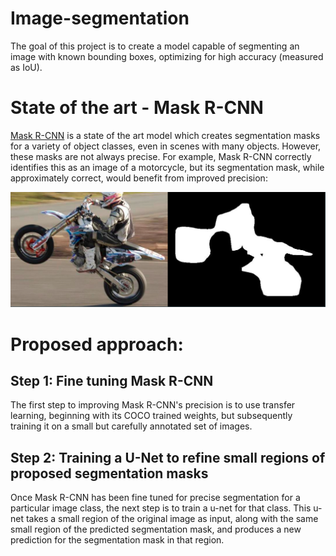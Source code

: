 # Image-segmentation
The goal of this project is to create a model capable of segmenting an image with known bounding boxes, optimizing for high accuracy (measured as IoU).

# State of the art - Mask R-CNN
[Mask R-CNN](https://github.com/matterport/Mask_RCNN) is a state of the art model which creates segmentation masks for a variety of object classes, even in scenes with many objects. However, these masks are not always precise. For example, Mask R-CNN correctly identifies this as an image of a motorcycle, but its segmentation mask, while approximately correct, would benefit from improved precision: 

![Motorcycle mask](https://github.com/AlternatingSum/Image-segmentation/blob/master/static/First%20approximation.png?raw=true)

# Proposed approach: 
## Step 1: Fine tuning Mask R-CNN
The first step to improving Mask R-CNN's precision is to use transfer learning, beginning with its COCO trained weights, but subsequently training it on a small but carefully annotated set of images. 

## Step 2: Training a U-Net to refine small regions of proposed segmentation masks
Once Mask R-CNN has been fine tuned for precise segmentation for a particular image class, the next step is to train a u-net for that class. This u-net takes a small region of the original image as input, along with the same small region of the predicted segmentation mask, and produces a new prediction for the segmentation mask in that region. 
